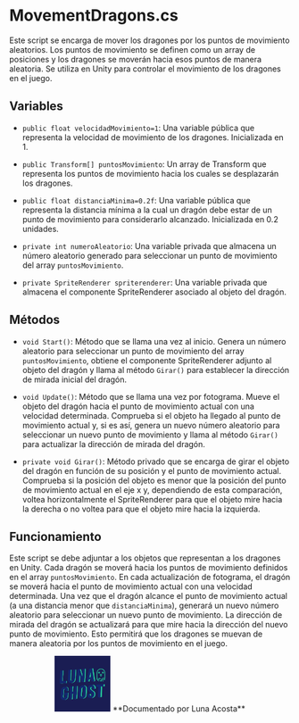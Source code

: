 # MovementDragons.cs

Este script se encarga de mover los dragones por los puntos de movimiento aleatorios. Los puntos de movimiento se definen como un array de posiciones y los dragones se moverán hacia esos puntos de manera aleatoria. Se utiliza en Unity para controlar el movimiento de los dragones en el juego.

## Variables

- `public float velocidadMovimiento=1`: Una variable pública que representa la velocidad de movimiento de los dragones. Inicializada en 1.

- `public Transform[] puntosMovimiento`: Un array de Transform que representa los puntos de movimiento hacia los cuales se desplazarán los dragones.

- `public float distanciaMinima=0.2f`: Una variable pública que representa la distancia mínima a la cual un dragón debe estar de un punto de movimiento para considerarlo alcanzado. Inicializada en 0.2 unidades.

- `private int numeroAleatorio`: Una variable privada que almacena un número aleatorio generado para seleccionar un punto de movimiento del array `puntosMovimiento`.

- `private SpriteRenderer spriterenderer`: Una variable privada que almacena el componente SpriteRenderer asociado al objeto del dragón.

## Métodos

- `void Start()`: Método que se llama una vez al inicio. Genera un número aleatorio para seleccionar un punto de movimiento del array `puntosMovimiento`, obtiene el componente SpriteRenderer adjunto al objeto del dragón y llama al método `Girar()` para establecer la dirección de mirada inicial del dragón.

- `void Update()`: Método que se llama una vez por fotograma. Mueve el objeto del dragón hacia el punto de movimiento actual con una velocidad determinada. Comprueba si el objeto ha llegado al punto de movimiento actual y, si es así, genera un nuevo número aleatorio para seleccionar un nuevo punto de movimiento y llama al método `Girar()` para actualizar la dirección de mirada del dragón.

- `private void Girar()`: Método privado que se encarga de girar el objeto del dragón en función de su posición y el punto de movimiento actual. Comprueba si la posición del objeto es menor que la posición del punto de movimiento actual en el eje x y, dependiendo de esta comparación, voltea horizontalmente el SpriteRenderer para que el objeto mire hacia la derecha o no voltea para que el objeto mire hacia la izquierda.

## Funcionamiento

Este script se debe adjuntar a los objetos que representan a los dragones en Unity. Cada dragón se moverá hacia los puntos de movimiento definidos en el array `puntosMovimiento`. En cada actualización de fotograma, el dragón se moverá hacia el punto de movimiento actual con una velocidad determinada. Una vez que el dragón alcance el punto de movimiento actual (a una distancia menor que `distanciaMinima`), generará un nuevo número aleatorio para seleccionar un nuevo punto de movimiento. La dirección de mirada del dragón se actualizará para que mire hacia la dirección del nuevo punto de movimiento. Esto permitirá que los dragones se muevan de manera aleatoria por los puntos de movimiento en el juego.











<p align="center">
  <img src="/Imagenes/Logo_LunaGhost.png" alt="LunaGhost" width="100" height="100">
  **Documentado por Luna Acosta**
</p>